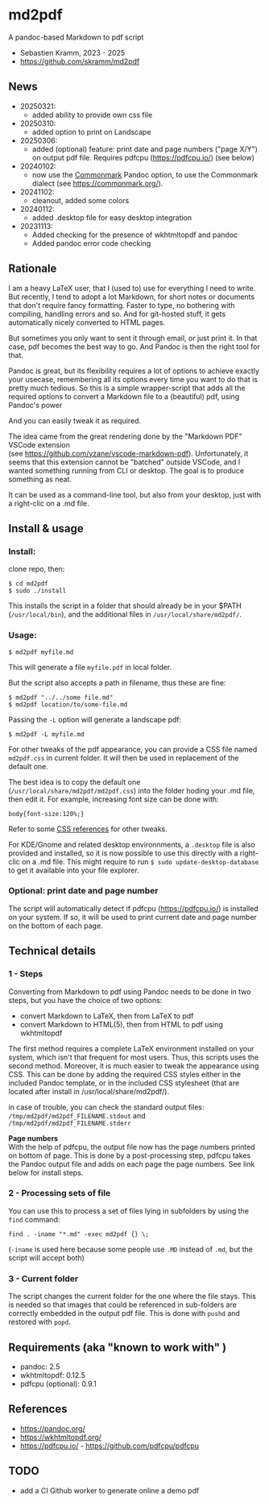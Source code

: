 # md2pdf
A pandoc-based Markdown to pdf script

* Sebastien Kramm, 2023 - 2025
* https://github.com/skramm/md2pdf

## News
* 20250321:
  * added ability to provide own css file
* 20250310:
  * added option to print on Landscape
* 20250306:
  * added (optional) feature: print date and page numbers ("page X/Y") on output pdf file.
  Requires pdfcpu (https://pdfcpu.io/) (see below)
* 20240102:
  * now use the [Commonmark](https://spec.commonmark.org/) Pandoc option, to use the Commonmark dialect (see https://commonmark.org/).
* 20241102:
  * cleanout, added some colors
* 20240112:
  * added .desktop file for easy desktop integration
* 20231113:
  * Added checking for the presence of wkhtmltopdf and pandoc
  * Added pandoc error code checking

## Rationale

I am a heavy LaTeX user, that I (used to) use for everything I need to write.
But recently, I tend to adopt a lot Markdown, for short notes or documents that don't require fancy formatting.
Faster to type, no bothering with compiling, handling errors and so.
And for git-hosted stuff, it gets automatically nicely converted to HTML pages.

But sometimes you only want to sent it through email, or just print it.
In that case, pdf becomes the best way to go.
And Pandoc is then the right tool for that.

Pandoc is great, but its flexibility requires a lot of options to achieve exactly your usecase, remembering all its options every time you want to do that is pretty much tedious.
So this is a simple wrapper-script that adds all the required options to convert a Markdown file to a (beautiful) pdf, using Pandoc's power

And you can easily tweak it as required.

The idea came from the great rendering done by the "Markdown PDF" VSCode extension<br>
(see https://github.com/yzane/vscode-markdown-pdf).
Unfortunately, it seems that this extension cannot be "batched" outside VSCode, and I wanted something running from CLI or desktop.
The goal is to produce something as neat.

It can be used as a command-line tool, but also from your desktop, just with a right-clic on a .md file.

## Install & usage

### Install:
clone repo, then:
```
$ cd md2pdf
$ sudo ./install
```

This installs the script in a folder that should already be in your $PATH (`/usr/local/bin`), and the additional files in `/usr/local/share/md2pdf/`.

### Usage:
```
$ md2pdf myfile.md
```
This will generate a file `myfile.pdf` in local folder.

But the script also accepts a path in filename, thus these are fine:
```
$ md2pdf "../../some file.md"
$ md2pdf location/to/some-file.md
```

Passing the `-L` option will generate a landscape pdf:
```
$ md2pdf -L myfile.md
```

For other tweaks of the pdf appearance, you can provide a CSS file named `md2pdf.css` in current folder.
It will then be used in replacement of the default one.

The best idea is to copy the default one (`/usr/local/share/md2pdf/md2pdf.css`) into the folder hoding your .md file, then edit it.
For example, increasing font size can be done with:
```
body{font-size:120%;}
```

Refer to some
[CSS references](https://www.google.com/search?q=css+reference)
for other tweaks.

For KDE/Gnome and related desktop environnments, a `.desktop` file is also provided and installed, so it is now possible to use this directly with a right-clic on a .md file.
This might require to run `$ sudo update-desktop-database` to get it available into your file explorer.


### Optional: print date and page number

The script will automatically detect if 
pdfcpu (https://pdfcpu.io/) is installed on your system.
If so, it will be used to print current date and page number on the bottom of each page.

## Technical details

### 1 - Steps
Converting from Markdown to pdf using Pandoc needs to be done in two steps, but you have the choice of two options:

* convert Markdown to LaTeX, then from LaTeX to pdf
* convert Markdown to HTML(5), then from HTML to pdf using wkhtmltopdf

The first method requires a complete LaTeX environment installed on your system, which isn't that frequent for most users.
Thus, this scripts uses the second method.
Moreover, it is much easier to tweak the appearance using CSS.
This can be done by adding the required CSS styles either in the included Pandoc template, or in the included CSS stylesheet
(that are located after install in /usr/local/share/md2pdf/).

in case of trouble, you can check the standard output files:  
`/tmp/md2pdf/md2pdf_FILENAME.stdout` and `/tmp/md2pdf/md2pdf_FILENAME.stderr`

**Page numbers**  
With the help of pdfcpu, the output file now has the page numbers printed on bottom of page.
This is done by a post-processing step, pdfcpu takes the Pandoc output file and adds on each page the page numbers.
See link below for install steps.

### 2 - Processing sets of file

You can use this to process a set of files lying in subfolders by using the `find` command:
```
find . -iname "*.md" -exec md2pdf {} \;
```

(`-iname` is used here because some people use `.MD` instead of `.md`, but the script will accept both)


### 3 - Current folder

The script changes the current folder for the one where the file stays.
This is needed so that images that could be referenced in sub-folders are correctly embedded in the output pdf file.
This is done with `pushd` and restored with `popd`.

## Requirements (aka "known to work with" )

* pandoc: 2.5
* wkhtmltopdf: 0.12.5
* pdfcpu (optional): 0.9.1

## References
* https://pandoc.org/
* https://wkhtmltopdf.org/
* https://pdfcpu.io/ - https://github.com/pdfcpu/pdfcpu

## TODO

* add a CI Github worker to generate online a demo pdf


